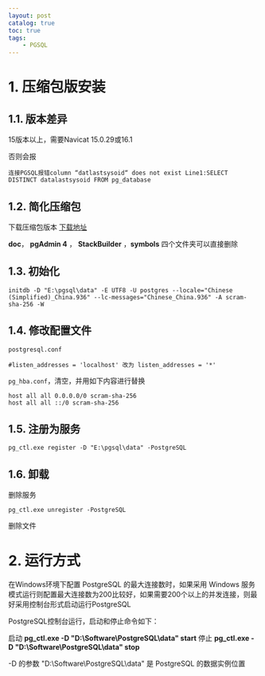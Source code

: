```yaml
---
layout: post   	
catalog: true 	
toc: true
tags:
    - PGSQL
---
```




# 1. 压缩包版安装

## 1.1. 版本差异

15版本以上，需要Navicat 15.0.29或16.1

否则会报

```
连接PGSQL报错column “datlastsysoid“ does not exist Line1:SELECT DISTINCT datalastsysoid FROM pg_database
```

## 1.2. 简化压缩包

下载压缩包版本 [下载地址](https://www.postgresql.org/download/windows/)

**doc**， **pgAdmin 4** ， **StackBuilder** ，**symbols** 四个文件夹可以直接删除

## 1.3. 初始化

```
initdb -D "E:\pgsql\data" -E UTF8 -U postgres --locale="Chinese (Simplified)_China.936" --lc-messages="Chinese_China.936" -A scram-sha-256 -W
```

## 1.4. 修改配置文件

`postgresql.conf `

```
#listen_addresses = 'localhost' 改为 listen_addresses = '*'
```

`pg_hba.conf`，清空，并用如下内容进行替换

```
host all all 0.0.0.0/0 scram-sha-256
host all all ::/0 scram-sha-256
```

## 1.5. 注册为服务

```
pg_ctl.exe register -D "E:\pgsql\data" -PostgreSQL
```

## 1.6. 卸载

删除服务

```
pg_ctl.exe unregister -PostgreSQL
```

删除文件

# 2. 运行方式

在Windows环境下配置 PostgreSQL 的最大连接数时，如果采用 Windows 服务模式运行则配置最大连接数为200比较好，如果需要200个以上的并发连接，则最好采用控制台形式启动运行PostgreSQL

PostgreSQL控制台运行，启动和停止命令如下：

启动
**pg_ctl.exe -D "D:\Software\PostgreSQL\data" start**
停止
**pg_ctl.exe -D "D:\Software\PostgreSQL\data" stop**

-D 的参数 "D:\Software\PostgreSQL\data" 是 PostgreSQL 的数据实例位置